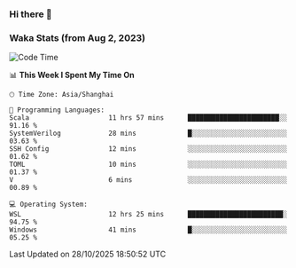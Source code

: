 ### Hi there 👋

### Waka Stats (from Aug 2, 2023)

<!--START_SECTION:waka-->
![Code Time](http://img.shields.io/badge/Code%20Time-1%2C152%20hrs%2045%20mins-blue)

📊 **This Week I Spent My Time On** 

```text
🕑︎ Time Zone: Asia/Shanghai

💬 Programming Languages: 
Scala                    11 hrs 57 mins      ███████████████████████░░   91.16 % 
SystemVerilog            28 mins             █░░░░░░░░░░░░░░░░░░░░░░░░   03.63 % 
SSH Config               12 mins             ░░░░░░░░░░░░░░░░░░░░░░░░░   01.62 % 
TOML                     10 mins             ░░░░░░░░░░░░░░░░░░░░░░░░░   01.37 % 
V                        6 mins              ░░░░░░░░░░░░░░░░░░░░░░░░░   00.89 % 

💻 Operating System: 
WSL                      12 hrs 25 mins      ████████████████████████░   94.75 % 
Windows                  41 mins             █░░░░░░░░░░░░░░░░░░░░░░░░   05.25 % 
```


 Last Updated on 28/10/2025 18:50:52 UTC
<!--END_SECTION:waka-->
